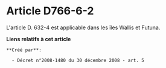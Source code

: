 # Article D766-6-2

L'article D. 632-4 est applicable dans les îles Wallis et Futuna.

**Liens relatifs à cet article**

	**Créé par**:

	  - Décret n°2008-1480 du 30 décembre 2008 - art. 5
